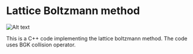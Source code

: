 # Lattice Boltzmann method 

![Alt text](animation_re750.gif) 

This is a C++ code implementing the lattice boltzmann method. 
The code uses BGK collision operator. 



